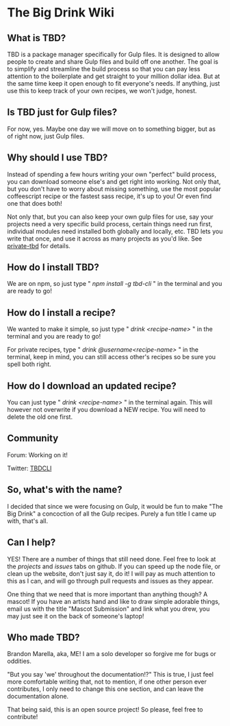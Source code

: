# The Big Drink Wiki

## What is TBD?
TBD is a package manager specifically for Gulp files. It is designed to allow
  people to create and share Gulp files and build off one another. The goal is to
  simplify and streamline the build process so that you can pay less attention
  to the boilerplate and get straight to your million dollar idea. But at the same
  time keep it open enough to fit everyone's needs. If anything, just use this
  to keep track of your own recipes, we won't judge, honest.

## Is TBD just for Gulp files?
For now, yes. Maybe one day we will move on to something bigger, but
  as of right now, just Gulp files.

## Why should I use TBD?
Instead of spending a few hours writing your own "perfect" build process, you
  can download someone else's and get right into working. Not only that, but you
  don't have to worry about missing something, use the most popular coffeescript
  recipe or the fastest sass recipe, it's up to you! Or even find one that
  does both!

Not only that, but you can also keep your own gulp files for use, say your projects
  need a very specific build process, certain things need run first, individual
  modules need installed both globally and locally, etc. TBD lets you write that
  once, and use it across as many projects as you'd like. See
  [private-tbd](https://github.com/MarellaB/bigdrink/wiki/public-tbd) for details.

## How do I install TBD?
We are on npm, so just type " *npm install -g tbd-cli* " in the terminal and you
  are ready to go!

## How do I install a recipe?
We wanted to make it simple, so just type " *drink &lt;recipe-name&gt;* " in the
  terminal and you are ready to go!

For private recipes, type " *drink @username&lt;recipe-name&gt;* " in the terminal,
  keep in mind, you can still access other's recipes so be sure you spell both right.

## How do I download an updated recipe?
You can just type " *drink &lt;recipe-name&gt;* " in the terminal again.
  This will however not overwrite if you download a NEW recipe. You will need
  to delete the old one first.

## Community

Forum: Working on it!

Twitter: [TBDCLI](#https://twitter.com/tbdcli)

## So, what's with the name?
I decided that since we were focusing on Gulp, it would be fun to make "The Big Drink"
  a concoction of all the Gulp recipes. Purely a fun title I came up with, that's
  all.

## Can I help?
YES! There are a number of things that still need done. Feel free to look at the
  *projects* and *issues* tabs on github. If you can speed up the node file, or
  clean up the website, don't just say it, do it! I will pay as much attention
  to this as I can, and will go through pull requests and issues as they appear.

One thing that we need that is more important than anything though? A mascot!
  If you have an artists hand and like to draw simple adorable things, email us
  with the title "Mascot Submission" and link what you drew, you may just see it
  on the back of someone's laptop!

## Who made TBD?
Brandon Marella, aka, ME! I am a solo developer so forgive me for bugs or oddities.

"But you say 'we' throughout the documentation!?" This is true, I just feel
  more comfortable writing that, not to mention, if one other person ever
  contributes, I only need to change this one section, and can leave the
  documentation alone.

That being said, this is an open source project! So please, feel free to contribute!
